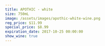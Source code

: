 ```yaml
---
title: APOTHIC - white
size: 750mL
image: /assets/images/apothic-white-wine.png
reg_price: $11.99
special_price: $8.99
expiration_date: 2017-10-25 00:00:00
show_wine: true
---
```



